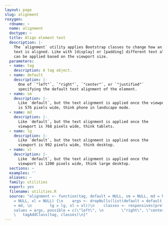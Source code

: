 ```yaml
---
layout: page
slug: alignment
roxygen:
  rdname: ~
  name: alignment
  doctype: ~
  title: Align element text
  description: |-
    The `alignment` utility applies Bootstrap classes to change how an element's
    text is aligned. Like with [display] or [padding] different text alignments
    can be applied based on the viewport size.
  parameters:
  - name: tag
    description: A tag object.
  - name: default
    description: |-
      One of `"left"`, `"right"`, `"center"`, or `"justified"`
      specifying the default text alignment of the element.
  - name: sm
    description: |-
      Like `default`, but the text alignment is applied once the viewport
      is 576 pixels wide, think phone in landscape mode.
  - name: md
    description: |-
      Like `default`, but the text alignment is applied once the
      viewport is 768 pixels wide, think tablets.
  - name: lg
    description: |-
      Like `default`, but the text alignment is applied once the
      viewport is 992 pixels wide, think desktop.
  - name: xl
    description: |-
      Like `default`, but the text alignment is applied once the
      viewport is 1200 pixels wide, think large desktop.
  sections: ~
  examples: ''
  aliases: ~
  family: utilities
  export: yes
  filename: utilities.R
  source: "alignment <- function(tag, default = NULL, sm = NULL, md = NULL, \n    lg
    = NULL, xl = NULL) {\n    args <- dropNulls(list(default = default, sm = sm, md
    = md, \n        lg = lg, xl = xl))\n    classes <- responsives(prefix = \"text\",
    values = args, possible = c(\"left\", \n        \"right\", \"center\", \"justify\"))\n
    \   tagAddClass(tag, classes)\n}"
---
```

